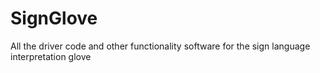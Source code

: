 # SignGlove
All the driver code and other functionality software for the sign language interpretation glove 
